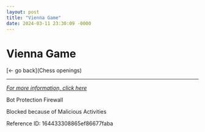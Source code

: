 ```yaml
---
layout: post
title: "Vienna Game"
date: 2024-03-11 23:30:09 -0000
---
```

Vienna Game
==============

[<- go back](Chess openings)
***
*[For more information, click here](https://www.thechesswebsite.com/vienna-game/)*

Bot Protection Firewall

Blocked because of Malicious Activities

Reference ID: 164433308865ef86677faba

